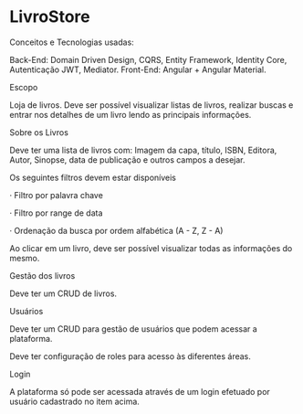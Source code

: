 # LivroStore

Conceitos e Tecnologias usadas:

Back-End: Domain Driven Design, CQRS, Entity Framework, Identity Core, Autenticação JWT, Mediator.
Front-End: Angular + Angular Material.

Escopo

Loja de livros. Deve ser possível visualizar listas de livros, realizar buscas e entrar nos detalhes de um livro lendo as principais informações.



Sobre os Livros

Deve ter uma lista de livros com: Imagem da capa, título, ISBN, Editora, Autor, Sinopse, data de publicação e outros campos a desejar.

Os seguintes filtros devem estar disponíveis

·        Filtro por palavra chave

·        Filtro por range de data

·        Ordenação da busca por ordem alfabética (A - Z, Z - A)

 

Ao clicar em um livro, deve ser possível visualizar todas as informações do mesmo.

Gestão dos livros

Deve ter um CRUD de livros. 

Usuários

Deve ter um CRUD para gestão de usuários que podem acessar a plataforma.

Deve ter configuração de roles para acesso às diferentes áreas.

Login

A plataforma só pode ser acessada através de um login efetuado por usuário cadastrado no item acima.
